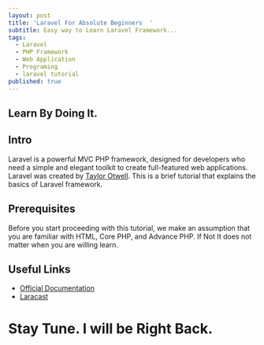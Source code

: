 ```yaml
---
layout: post
title: 'Laravel For Absolute Beginners  '
subtitle: Easy way to Learn Laravel Framework...
tags:
  - Laravel
  - PHP Framework
  - Web Application
  - Programing
  - laravel tutorial
published: true
---
```



## Learn By Doing It.

## Intro
Laravel is a powerful MVC PHP framework, designed for developers who need a simple and elegant toolkit to create full-featured web applications. Laravel was created by [Taylor Otwell](https://en.wikipedia.org/wiki/Laravel). This is a brief tutorial that explains the basics of Laravel framework.

## Prerequisites
Before you start proceeding with this tutorial, we make an assumption that you are familiar with HTML, Core PHP, and Advance PHP. If Not It does not matter when you are willing learn.

## Useful Links 
- [Official Documentation](https://laravel.com/docs/)
- [Laracast](https://laracasts.com/)




# Stay Tune. I will be Right Back.
